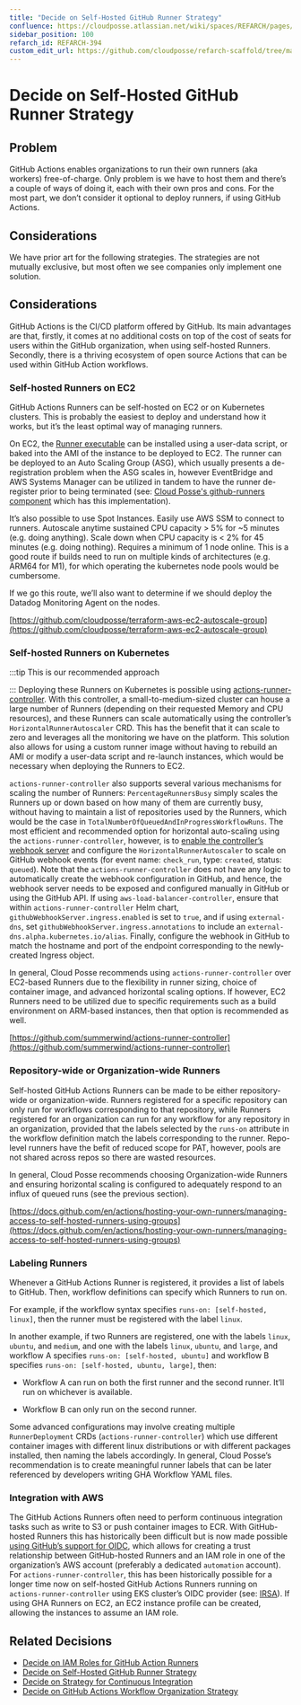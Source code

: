 ```yaml
---
title: "Decide on Self-Hosted GitHub Runner Strategy"
confluence: https://cloudposse.atlassian.net/wiki/spaces/REFARCH/pages/1175355578/REFARCH-394+-+Decide+on+Self-Hosted+GitHub+Runner+Strategy
sidebar_position: 100
refarch_id: REFARCH-394
custom_edit_url: https://github.com/cloudposse/refarch-scaffold/tree/main/docs/docs/fundamentals/design-decisions/foundational-release-engineering/decide-on-self-hosted-github-runner-strategy.md
---
```


# Decide on Self-Hosted GitHub Runner Strategy

## Problem
GitHub Actions enables organizations to run their own runners (aka workers) free-of-charge. Only problem is we have to host them and there’s a couple of ways of doing it, each with their own pros and cons. For the most part, we don’t consider it optional to deploy runners, if using GitHub Actions.

## Considerations
We have prior art for the following strategies. The strategies are not mutually exclusive, but most often we see companies only implement one solution.

## Considerations
GitHub Actions is the CI/CD platform offered by GitHub. Its main advantages are that, firstly, it comes at no additional costs on top of the cost of seats for users within the GitHub organization, when using self-hosted Runners. Secondly, there is a thriving ecosystem of open source Actions that can be used within GitHub Action workflows.

### Self-hosted Runners on EC2
GitHub Actions Runners can be self-hosted on EC2 or on Kubernetes clusters. This is probably the easiest to deploy and understand how it works, but it’s the least optimal way of managing runners.

On EC2, the [Runner executable](https://github.com/actions/runner) can be installed using a user-data script, or baked into the AMI of the instance to be deployed to EC2. The runner can be deployed to an Auto Scaling Group (ASG), which usually presents a de-registration problem when the ASG scales in, however EventBridge and AWS Systems Manager can be utilized in tandem to have the runner de-register prior to being terminated (see: [Cloud Posse's github-runners component](https://github.com/cloudposse/terraform-aws-components/tree/95ade5b36b61d2432179399bd0e9fa8639eeb899/modules/github-runners) which has this implementation).

It’s also possible to use Spot Instances. Easily use AWS SSM to connect to runners. Autoscale anytime sustained CPU capacity > 5% for ~5 minutes (e.g. doing anything). Scale down when CPU capacity is < 2% for 45 minutes (e.g. doing nothing). Requires a minimum of 1 node online. This is a good route if builds need to run on multiple kinds of architectures (e.g. ARM64 for M1), for which operating the kubernetes node pools would be cumbersome.

If we go this route, we’ll also want to determine if we should deploy the Datadog Monitoring Agent on the nodes.

[https://github.com/cloudposse/terraform-aws-ec2-autoscale-group](https://github.com/cloudposse/terraform-aws-ec2-autoscale-group)

### Self-hosted Runners on Kubernetes

:::tip
This is our recommended approach

:::
Deploying these Runners on Kubernetes is possible using [actions-runner-controller](https://github.com/actions-runner-controller/actions-runner-controller). With this controller, a small-to-medium-sized cluster can house a large number of Runners (depending on their requested Memory and CPU resources), and these Runners can scale automatically using the controller’s `HorizontalRunnerAutoscaler` CRD.  This has the benefit that it can scale to zero and leverages all the monitoring we have on the platform. This solution also allows for using a custom runner image without having to rebuild an AMI or modify a user-data script and re-launch instances, which would be necessary when deploying the Runners to EC2.

`actions-runner-controller` also supports several various mechanisms for scaling the number of Runners: `PercentageRunnersBusy` simply scales the Runners up or down based on how many of them are currently busy, without having to maintain a list of repositories used by the Runners, which would be the case in `TotalNumberOfQueuedAndInProgressWorkflowRuns`. The most efficient and recommended option for horizontal auto-scaling using the `actions-runner-controller`, however, is to [enable the controller’s webhook server](https://github.com/actions-runner-controller/actions-runner-controller#webhook-driven-scaling) and configure the `HorizontalRunnerAutoscaler` to scale on GitHub webhook events (for event name: `check_run`, type: `created`, status: `queued`). Note that the `actions-runner-controller` does not have any logic to automatically create the webhook configuration in GitHub, and hence, the webhook server needs to be exposed and configured manually in GitHub or using the GitHub API. If using `aws-load-balancer-controller`, ensure that within `actions-runner-controller` Helm chart, `githubWebhookServer.ingress.enabled` is set to `true`, and if using `external-dns`, set `githubWebhookServer.ingress.annotations` to include an `external-dns.alpha.kubernetes.io/alias`. Finally, configure the webhook in GitHub to match the hostname and port of the endpoint corresponding to the newly-created Ingress object.

In general, Cloud Posse recommends using `actions-runner-controller` over EC2-based Runners due to the flexibility in runner sizing, choice of container image, and advanced horizontal scaling options. If however, EC2 Runners need to be utilized due to specific requirements such as a build environment on ARM-based instances, then that option is recommended as well.

[https://github.com/summerwind/actions-runner-controller](https://github.com/summerwind/actions-runner-controller)

### Repository-wide or Organization-wide Runners
Self-hosted GitHub Actions Runners can be made to be either repository-wide or organization-wide. Runners registered for a specific repository can only run for workflows corresponding to that repository, while Runners registered for an organization can run for any workflow for any repository in an organization, provided that the labels selected by the `runs-on` attribute in the workflow definition match the labels corresponding to the runner. Repo-level runners have the befit of reduced scope for PAT, however, pools are not shared across repos so there are wasted resources.

In general, Cloud Posse recommends choosing Organization-wide Runners and ensuring horizontal scaling is configured to adequately respond to an influx of queued runs (see the previous section).

[https://docs.github.com/en/actions/hosting-your-own-runners/managing-access-to-self-hosted-runners-using-groups](https://docs.github.com/en/actions/hosting-your-own-runners/managing-access-to-self-hosted-runners-using-groups)

### Labeling Runners
Whenever a GitHub Actions Runner is registered, it provides a list of labels to GitHub. Then, workflow definitions can specify which Runners to run on.

For example, if the workflow syntax specifies `runs-on: [self-hosted, linux]`, then the runner must be registered with the label `linux`.

In another example, if two Runners are registered, one with the labels `linux`, `ubuntu`, and `medium`, and one with the labels `linux`, `ubuntu`, and `large`, and workflow A specifies `runs-on: [self-hosted, ubuntu]` and workflow B specifies `runs-on: [self-hosted, ubuntu, large]`, then:

- Workflow A can run on both the first runner and the second runner. It’ll run on whichever is available.

- Workflow B can only run on the second runner.

Some advanced configurations may involve creating multiple `RunnerDeployment` CRDs (`actions-runner-controller`) which use different container images with different linux distributions or with different packages installed, then naming the labels accordingly. In general, Cloud Posse’s recommendation is to create meaningful runner labels that can be later referenced by developers writing GHA Workflow YAML files.

### Integration with AWS
The GitHub Actions Runners often need to perform continuous integration tasks such as write to S3 or push container images to ECR. With GitHub-hosted Runners this has historically been difficult but is now made possible [using GitHub’s support for OIDC](https://docs.github.com/en/actions/deployment/security-hardening-your-deployments/about-security-hardening-with-openid-connect), which allows for creating a trust relationship between GitHub-hosted Runners and an IAM role in one of the organization’s AWS account (preferably a dedicated `automation` account). For `actions-runner-controller`, this has been historically possible for a longer time now on self-hosted GitHub Actions Runners running on `actions-runner-controller` using EKS cluster’s OIDC provider (see: [IRSA](https://docs.aws.amazon.com/emr/latest/EMR-on-EKS-DevelopmentGuide/setting-up-enable-IAM.html)). If using GHA Runners on EC2, an EC2 instance profile can be created, allowing the instances to assume an IAM role.

## Related Decisions

- [Decide on IAM Roles for GitHub Action Runners](/reference-architecture/fundamentals/design-decisions/foundational-platform/decide-on-iam-roles-for-github-action-runners)
- [Decide on Self-Hosted GitHub Runner Strategy](/reference-architecture/fundamentals/design-decisions/foundational-release-engineering/decide-on-self-hosted-github-runner-strategy)
- [Decide on Strategy for Continuous Integration](/reference-architecture/fundamentals/design-decisions/foundational-release-engineering/decide-on-strategy-for-continuous-integration)
- [Decide on GitHub Actions Workflow Organization Strategy](/reference-architecture/fundamentals/design-decisions/foundational-release-engineering/decide-on-github-actions-workflow-organization-strategy)


